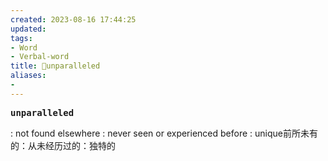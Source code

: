 ```yaml
---
created: 2023-08-16 17:44:25
updated: 
tags: 
- Word
- Verbal-word
title: 🚩unparalleled
aliases:
- 
---
```


<pre><strong>unparalleled</strong></pre>
: not found elsewhere : never seen or experienced before : unique前所未有的：从未经历过的：独特的